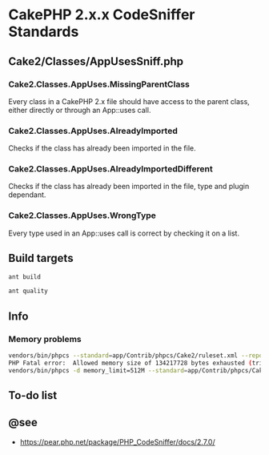 # CakePHP 2.x.x CodeSniffer Standards

## Cake2/Classes/AppUsesSniff.php

### Cake2.Classes.AppUses.MissingParentClass

Every class in a CakePHP 2.x file should have access to the parent class, either
directly or through an App::uses call.

### Cake2.Classes.AppUses.AlreadyImported

Checks if the class has already been imported in the file.

### Cake2.Classes.AppUses.AlreadyImportedDifferent

Checks if the class has already been imported in the file, type and plugin dependant.

### Cake2.Classes.AppUses.WrongType

Every type used in an App::uses call is correct by checking it on a list.

## Build targets

```bash
ant build
```

```bash
ant quality
```

## Info

### Memory problems

```bash
vendors/bin/phpcs --standard=app/Contrib/phpcs/Cake2/ruleset.xml --report=checkstyle app
PHP Fatal error:  Allowed memory size of 134217728 bytes exhausted (tried to allocate 64 bytes) in vendors/squizlabs/php_codesniffer/CodeSniffer/File.php on line 2449
vendors/bin/phpcs -d memory_limit=512M --standard=app/Contrib/phpcs/Cake2/ruleset.xml --report=checkstyle app
```

## To-do list

## @see

- https://pear.php.net/package/PHP_CodeSniffer/docs/2.7.0/
